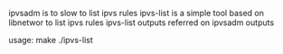 ipvsadm is to slow to list ipvs rules
ipvs-list is a simple tool based on libnetwor to list ipvs rules 
ipvs-list outputs referred on ipvsadm outputs

usage:
make
./ipvs-list


